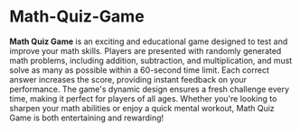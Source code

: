 # Math-Quiz-Game
**Math Quiz Game** is an exciting and educational game designed to test and improve your math skills. Players are presented with randomly generated math problems, including addition, subtraction, and multiplication, and must solve as many as possible within a 60-second time limit. Each correct answer increases the score, providing instant feedback on your performance. The game's dynamic design ensures a fresh challenge every time, making it perfect for players of all ages. Whether you're looking to sharpen your math abilities or enjoy a quick mental workout, Math Quiz Game is both entertaining and rewarding!
